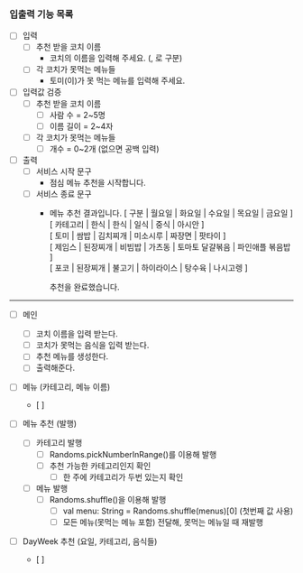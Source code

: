 
### 입출력 기능 목록
- [ ] 입력
    - [ ] 추천 받을 코치 이름 
        - 코치의 이름을 입력해 주세요. (, 로 구분)
    - [ ] 각 코치가 못먹는 메뉴들  
        - 토미(이)가 못 먹는 메뉴를 입력해 주세요.

- [ ] 입력값 검증
    - [ ] 추천 받을 코치 이름
      - [ ] 사람 수 = 2~5명
      - [ ] 이름 길이 = 2~4자
    - [ ] 각 코치가 못먹는 메뉴들
      - [ ] 개수 = 0~2개 (없으면 공백 입력)
    
- [ ] 출력
  - [ ] 서비스 시작 문구
    - 점심 메뉴 추천을 시작합니다.
  - [ ] 서비스 종료 문구
    - 메뉴 추천 결과입니다.
      [ 구분 | 월요일 | 화요일 | 수요일 | 목요일 | 금요일 ]   
      [ 카테고리 | 한식 | 한식 | 일식 | 중식 | 아시안 ]   
      [ 토미 | 쌈밥 | 김치찌개 | 미소시루 | 짜장면 | 팟타이 ]   
      [ 제임스 | 된장찌개 | 비빔밥 | 가츠동 | 토마토 달걀볶음 | 파인애플 볶음밥 ]   
      [ 포코 | 된장찌개 | 불고기 | 하이라이스 | 탕수육 | 나시고렝 ]   

      추천을 완료했습니다.

---

- [ ] 메인
    - [ ] 코치 이름을 입력 받는다.
    - [ ] 코치가 못먹는 음식을 입력 받는다.
    - [ ] 추천 메뉴를 생성한다.
    - [ ] 출력해준다.

- [ ] 메뉴 (카테고리, 메뉴 이름)
    - [ ] 

- [ ] 메뉴 추천 (발행) 
  - [ ] 카테고리 발행
    - [ ] Randoms.pickNumberInRange()를 이용해 발행
    - [ ] 추천 가능한 카테고리인지 확인
      - [ ] 한 주에 카테고리가 두번 있는지 확인
  - [ ] 메뉴 발행
    - [ ] Randoms.shuffle()을 이용해 발행
      - [ ] val menu: String = Randoms.shuffle(menus)[0] (첫번째 값 사용)
      - [ ] 모든 메뉴(못먹는 메뉴 포함) 전달해, 못먹는 메뉴일 때 재발행

- [ ] DayWeek 추천 (요일, 카테고리, 음식들)
  - [ ] 
  
  


